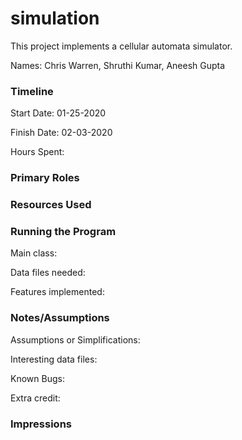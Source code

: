 simulation
====

This project implements a cellular automata simulator.

Names: Chris Warren, Shruthi Kumar, Aneesh Gupta

### Timeline

Start Date: 01-25-2020

Finish Date: 02-03-2020

Hours Spent: 

### Primary Roles


### Resources Used



### Running the Program

Main class:

Data files needed: 

Features implemented:



### Notes/Assumptions

Assumptions or Simplifications:

Interesting data files:

Known Bugs:

Extra credit:


### Impressions

